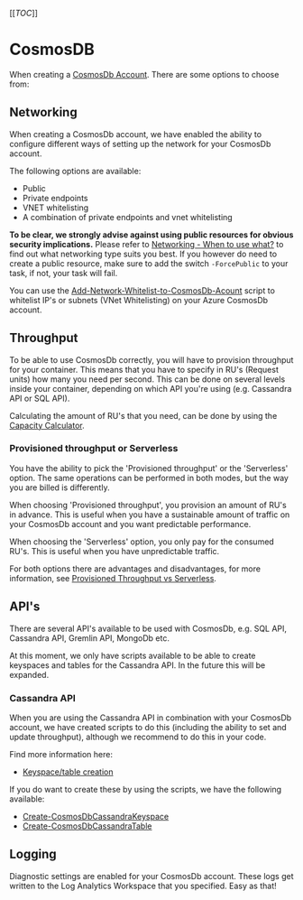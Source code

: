 [[_TOC_]]

# CosmosDB

When creating a [CosmosDb Account](/Azure/Azure-CLI-Snippets/CosmosDb/Create-CosmosDbAccount). There are some options to choose from:

## Networking

When creating a CosmosDb account, we have enabled the ability to configure different ways of setting up the network for your CosmosDb account.

The following options are available:

- Public
- Private endpoints
- VNET whitelisting
- A combination of private endpoints and vnet whitelisting

**To be clear, we strongly advise against using public resources for obvious security implications.** Please refer to [Networking - When to use what?](/Azure/Documentation/Networking#when-to-use-what?) to find out what networking type suits you best. If you however do need to create a public resource, make sure to add the switch `-ForcePublic` to your task, if not, your task will fail.

You can use the [Add-Network-Whitelist-to-CosmosDb-Acount](/Azure/Azure-CLI-Snippets/CosmosDb/Add-Network-Whitelist-to-CosmosDb-Account) script to whitelist IP's or subnets (VNet Whitelisting) on your Azure CosmosDb account.

## Throughput

To be able to use CosmosDb correctly, you will have to provision throughput for your container. This means that you have to specify in RU's (Request units) how many you need per second. This can be done on several levels inside your container, depending on which API you're using (e.g. Cassandra API or SQL API).

Calculating the amount of RU's that you need, can be done by using the [Capacity Calculator](https://cosmos.azure.com/capacitycalculator/).

### Provisioned throughput or Serverless

You have the ability to pick the 'Provisioned throughput' or the 'Serverless' option. The same operations can be performed in both modes, but the way you are billed is differently.

When choosing 'Provisioned throughput', you provision an amount of RU's in advance. This is useful when you have a sustainable amount of traffic on your CosmosDb account and you want predictable performance.

When choosing the 'Serverless' option, you only pay for the consumed RU's. This is useful when you have unpredictable traffic.

For both options there are advantages and disadvantages, for more information, see [Provisioned Throughput vs Serverless](https://docs.microsoft.com/en-us/azure/cosmos-db/throughput-serverless).

## API's

There are several API's available to be used with CosmosDb, e.g. SQL API, Cassandra API, Gremlin API, MongoDb etc.

At this moment, we only have scripts available to be able to create keyspaces and tables for the Cassandra API. In the future this will be expanded.

### Cassandra API

When you are using the Cassandra API in combination with your CosmosDb account, we have created scripts to do this (including the ability to set and update throughput), although we recommend to do this in your code.

Find more information here:

- [Keyspace/table creation](https://docs.microsoft.com/en-us/azure/cosmos-db/cassandra/manage-data-dotnet-core)

If you do want to create these by using the scripts, we have the following available:

- [Create-CosmosDbCassandraKeyspace](/Azure/Azure-CLI-Snippets/CosmosDb/Create-CosmosDbCassandraKeyspace)
- [Create-CosmosDbCassandraTable](/Azure/Azure-CLI-Snippets/CosmosDb/Create-CosmosDbCassandraTable)

## Logging

Diagnostic settings are enabled for your CosmosDb account. These logs get written to the Log Analytics Workspace that you specified. Easy as that!
